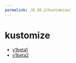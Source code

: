 ```yaml
---
permalink: /0.30.2/kustomize/
---
```


# kustomize



* [v1beta1](v1beta1/index.md)
* [v1beta2](v1beta2/index.md)